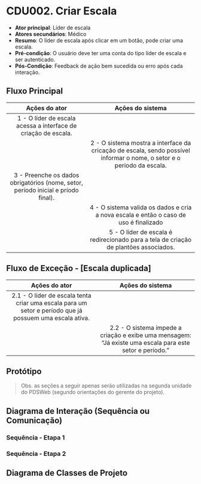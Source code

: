 # CDU002. Criar Escala

- **Ator principal**: Líder de escala
- **Atores secundários**: Médico	 
- **Resumo**: O líder de escala após clicar em um botão, pode criar uma escala.
- **Pré-condição**: O usuário deve ter uma conta do tipo líder de escala e ser autenticado.
- **Pós-Condição**: Feedback de ação bem sucedida ou erro após cada interação.

## Fluxo Principal
| Ações do ator | Ações do sistema |
| :-----------------: | :-----------------: | 
| 1 - O líder de escala acessa a interface de criação de escala. | |  
| | 2 - O sistema mostra a interface da cricação de escala, sendo possível informar o nome, o setor e o periodo da escala. |
| 3 - Preenche os dados obrigatórios (nome, setor, período inicial e príodo final). | |  
| | 4 - O sistema valida os dados e cria a nova escala e então o caso de uso é finalizado | 
| | 5 - O líder de escala é redirecionado para a tela de criação de plantões associados.| 

## Fluxo de Exceção - [Escala duplicada]
| Ações do ator | Ações do sistema |
| :-----------------: | :-----------------: | 
| 2.1 - O líder de escala tenta criar uma escala para um setor e período que já possuem uma escala ativa.| |  
| | 2.2 -  O sistema impede a criação e exibe uma mensagem: “Já existe uma escala para este setor e período.” |  

## Protótipo


> Obs. as seções a seguir apenas serão utilizadas na segunda unidade do PDSWeb (segundo orientações do gerente do projeto).

## Diagrama de Interação (Sequência ou Comunicação)

### Sequência - Etapa 1



### Sequência - Etapa 2



## Diagrama de Classes de Projeto

